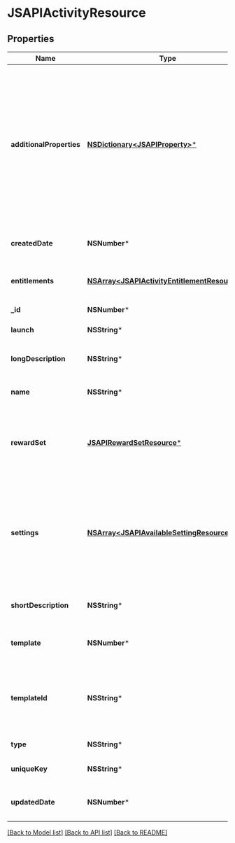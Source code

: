 # JSAPIActivityResource

## Properties
Name | Type | Description | Notes
------------ | ------------- | ------------- | -------------
**additionalProperties** | [**NSDictionary&lt;JSAPIProperty&gt;***](JSAPIProperty.md) | A map of additional properties keyed on the property name. Used to further describe an activity. While settings will vary from one activity occurrence (a game) to another, additional properties are shared by all the occurrences of this activity. Ex: Activity Logo, Disclaimer, Greeting, etc. Validated against template if one exists for activities | [optional] 
**createdDate** | **NSNumber*** | The date/time this resource was created in seconds since unix epoch | [optional] 
**entitlements** | [**NSArray&lt;JSAPIActivityEntitlementResource&gt;***](JSAPIActivityEntitlementResource.md) | The list of items that can be used for entitlement (wager amounts/etc) | [optional] 
**_id** | **NSNumber*** | The unique ID for that resource | [optional] 
**launch** | **NSString*** | Details about how to launch the activity | [optional] 
**longDescription** | **NSString*** | The user friendly name of that resource. Defaults to blank string | [optional] 
**name** | **NSString*** | The user friendly name of that resource | 
**rewardSet** | [**JSAPIRewardSetResource***](JSAPIRewardSetResource.md) | The rewards to give at the end of each occurence of the activity. When creating/updating only id is used. Reward set must be pre-existing | [optional] 
**settings** | [**NSArray&lt;JSAPIAvailableSettingResource&gt;***](JSAPIAvailableSettingResource.md) | Define what parameters are required/available to start and run an activity. For example: Difficulty, Number of Questions, Character name, Avatar, Duration, etc. Not populated when getting listing | [optional] 
**shortDescription** | **NSString*** | The user friendly name of that resource. Defaults to blank string | [optional] 
**template** | **NSNumber*** | Whether this activity is a template for other activities. Default: false | [optional] 
**templateId** | **NSString*** | An activity template this activity is validated against (private). May be null and no validation of additional_properties will be done | [optional] 
**type** | **NSString*** | The type of the activity | 
**uniqueKey** | **NSString*** | The unique key (for static reference in code) of the activity | [optional] 
**updatedDate** | **NSNumber*** | The date/time this resource was last updated in seconds since unix epoch | [optional] 

[[Back to Model list]](../README.md#documentation-for-models) [[Back to API list]](../README.md#documentation-for-api-endpoints) [[Back to README]](../README.md)


